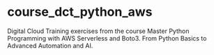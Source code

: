 # course_dct_python_aws
Digital Cloud Training exercises from the course Master Python Programming with AWS Serverless and Boto3. From Python Basics to Advanced Automation and AI.

